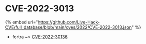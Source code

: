 # CVE-2022-3013
{% embed url="https://github.com/Live-Hack-CVE/full_database/blob/main/cves/2022/CVE-2022-3013.json" %}

* fortra ~> [CVE-2022-30136](https://www.alice-snow.ru/2022/database/cve-2022-3013/cve-2022-30136-fortra)